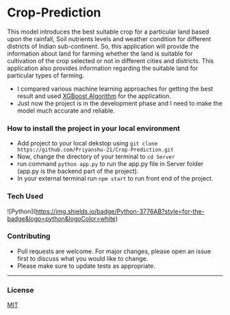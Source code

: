 # Crop-Prediction
This model introduces the best suitable crop for a particular land based upon the rainfall, Soil nutrients levels and weather condition for different districts of Indian sub-continent. So, this application will provide the information about land for farming whether the land is suitable for cultivation of the crop selected or not in different cities and districts. This application also provides information regarding the suitable land for particular types of farming.
* I compared various machine learning approaches for getting the best result and used [XGBoost Algorithm](https://towardsdatascience.com/https-medium-com-vishalmorde-xgboost-algorithm-long-she-may-rein-edd9f99be63d) for the application.
* Just now the project is in the development phase and I need to make the model much accurate and reliable.
### How to install the project in your local environment
* Add project to your local dekstop using ```git clone https://github.com/Priyanshu-21/Crop-Prediction.git```
* Now, change the directory of your terminal to ```cd Server```
* run command ```python app.py``` to run the app.py file in Server folder (app.py is the backend part of the project).
* In your external terminal run ```npm start``` to run front end of the project.
### Tech Used
!\[Python\](https://img.shields.io/badge/Python-3776AB?style=for-the-badge&logo=python&logoColor=white)
### Contributing 
* Pull requests are welcome. For major changes, please open an issue first to discuss what you would like to change.
* Please make sure to update tests as appropriate.
---
### License
[MIT](https://choosealicense.com/licenses/mit/)
